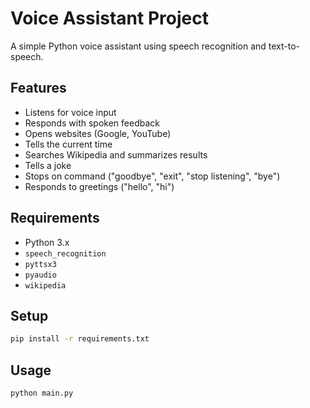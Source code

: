 # Voice Assistant Project

A simple Python voice assistant using speech recognition and text-to-speech.

## Features

- Listens for voice input
- Responds with spoken feedback
- Opens websites (Google, YouTube)
- Tells the current time
- Searches Wikipedia and summarizes results
- Tells a joke
- Stops on command ("goodbye", "exit", "stop listening", "bye")
- Responds to greetings ("hello", "hi")

## Requirements

- Python 3.x
- `speech_recognition`
- `pyttsx3`
- `pyaudio`
- `wikipedia`

## Setup

```bash
pip install -r requirements.txt
```

## Usage

```bash
python main.py
```